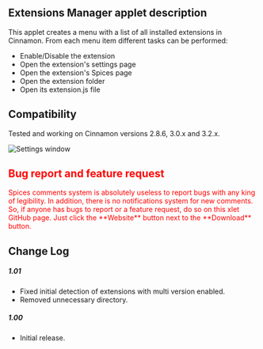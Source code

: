 ## Extensions Manager applet description

This applet creates a menu with a list of all installed extensions in Cinnamon. From each menu item different tasks can be performed:

- Enable/Disable the extension
- Open the extension's settings page
- Open the extension's Spices page
- Open the extension folder
- Open its extension.js file

## Compatibility

Tested and working on Cinnamon versions 2.8.6, 3.0.x and 3.2.x.

![Settings window](https://raw.githubusercontent.com/Odyseus/CinnamonTools/master/Applets/0dyseus%40ExtensionsManager/screenshot2.png "Settings window")

<h2 style="color:red;"> Bug report and feature request</h2>
<span style="color:red;">
Spices comments system is absolutely useless to report bugs with any king of legibility. In addition, there is no notifications system for new comments. So, if anyone has bugs to report or a feature request, do so on this xlet GitHub page. Just click the **Website** button next to the **Download** button.
</span>

## Change Log

##### 1.01
- Fixed initial detection of extensions with multi version enabled.
- Removed unnecessary directory.

##### 1.00
- Initial release.
